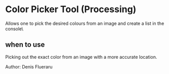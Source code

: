 # Color Picker Tool (Processing)

Allows one to pick the desired colours from an image and create a list in the console\

## when to use

Picking out the exact color from an image with a more accurate location.

Author: Denis Flueraru
